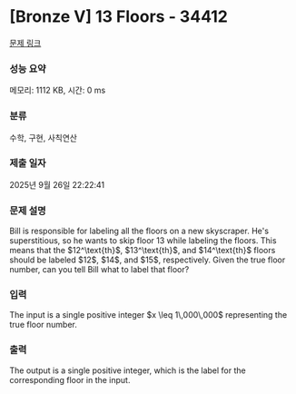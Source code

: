 # [Bronze V] 13 Floors - 34412 

[문제 링크](https://www.acmicpc.net/problem/34412) 

### 성능 요약

메모리: 1112 KB, 시간: 0 ms

### 분류

수학, 구현, 사칙연산

### 제출 일자

2025년 9월 26일 22:22:41

### 문제 설명

<p>Bill is responsible for labeling all the floors on a new skyscraper. He's superstitious, so he wants to skip floor 13 while labeling the floors. This means that the $12^\text{th}$, $13^\text{th}$, and $14^\text{th}$ floors should be labeled $12$, $14$, and $15$, respectively. Given the true floor number, can you tell Bill what to label that floor?</p>

### 입력 

 <p>The input is a single positive integer $x \leq 1\,000\,000$ representing the true floor number.</p>

### 출력 

 <p>The output is a single positive integer, which is the label for the corresponding floor in the input.</p>

